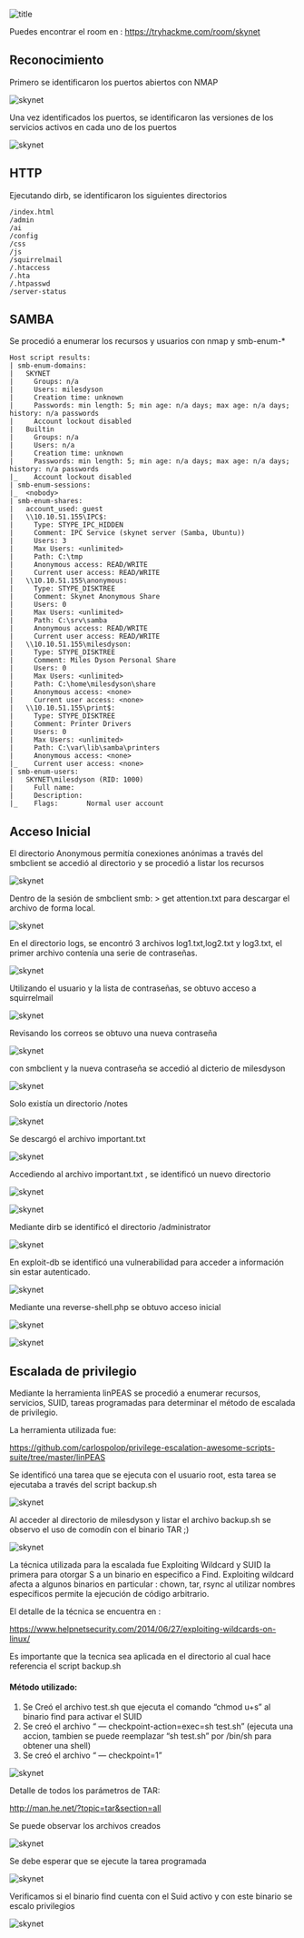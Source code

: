 ![title](https://miro.medium.com/max/644/1*TLyMXNil-OxKMLq8WZt96w.png)

Puedes encontrar el room en  : https://tryhackme.com/room/skynet

## Reconocimiento

Primero se identificaron los puertos abiertos con NMAP

![skynet](https://miro.medium.com/max/707/1*qKFE46r9__4Nq6H8u_pfzA.png)

Una vez identificados los puertos, se identificaron las versiones de los servicios activos en cada uno de los puertos

![skynet](https://miro.medium.com/max/770/1*K8ux8rXkN2_6AeF_EwFHcg.png)

## HTTP

Ejecutando dirb, se identificaron los siguientes directorios

	/index.html 
	/admin 
	/ai 
	/config 
	/css 
	/js 
	/squirrelmail 
	/.htaccess 
	/.hta 
	/.htpasswd 
	/server-status

## SAMBA

Se procedió a enumerar los recursos y usuarios con nmap y smb-enum-*

	Host script results:
	| smb-enum-domains: 
	|   SKYNET
	|     Groups: n/a
	|     Users: milesdyson
	|     Creation time: unknown
	|     Passwords: min length: 5; min age: n/a days; max age: n/a days; history: n/a passwords
	|     Account lockout disabled
	|   Builtin
	|     Groups: n/a
	|     Users: n/a
	|     Creation time: unknown
	|     Passwords: min length: 5; min age: n/a days; max age: n/a days; history: n/a passwords
	|_    Account lockout disabled
	| smb-enum-sessions: 
	|_  <nobody>
	| smb-enum-shares: 
	|   account_used: guest
	|   \\10.10.51.155\IPC$: 
	|     Type: STYPE_IPC_HIDDEN
	|     Comment: IPC Service (skynet server (Samba, Ubuntu))
	|     Users: 3
	|     Max Users: <unlimited>
	|     Path: C:\tmp
	|     Anonymous access: READ/WRITE
	|     Current user access: READ/WRITE
	|   \\10.10.51.155\anonymous: 
	|     Type: STYPE_DISKTREE
	|     Comment: Skynet Anonymous Share
	|     Users: 0
	|     Max Users: <unlimited>
	|     Path: C:\srv\samba
	|     Anonymous access: READ/WRITE
	|     Current user access: READ/WRITE
	|   \\10.10.51.155\milesdyson: 
	|     Type: STYPE_DISKTREE
	|     Comment: Miles Dyson Personal Share
	|     Users: 0
	|     Max Users: <unlimited>
	|     Path: C:\home\milesdyson\share
	|     Anonymous access: <none>
	|     Current user access: <none>
	|   \\10.10.51.155\print$: 
	|     Type: STYPE_DISKTREE
	|     Comment: Printer Drivers
	|     Users: 0
	|     Max Users: <unlimited>
	|     Path: C:\var\lib\samba\printers
	|     Anonymous access: <none>
	|_    Current user access: <none>
	| smb-enum-users: 
	|   SKYNET\milesdyson (RID: 1000)
	|     Full name:   
	|     Description: 
	|_    Flags:       Normal user account

## Acceso Inicial

El directorio Anonymous permitía conexiones anónimas a través del smbclient se accedió al directorio y se procedió a listar los recursos

![skynet](https://miro.medium.com/max/1400/1*RFQUWGUNvd35jbpwH-NcKw.png)

Dentro de la sesión de smbclient smb: \> get attention.txt para descargar el archivo de forma local.

![skynet](https://miro.medium.com/max/1400/1*-oRJpu0A-yxc_M4NFhUHVw.png)

En el directorio logs, se encontró 3 archivos log1.txt,log2.txt y log3.txt, el primer archivo contenía una serie de contraseñas.

![skynet](https://miro.medium.com/max/1400/1*cJGxB2fD9zw0IpT_bEluZg.png)

Utilizando el usuario y la lista de contraseñas, se obtuvo acceso a squirrelmail

![skynet](https://miro.medium.com/max/1400/1*iX8AVHAZUJeG5AEYJYFbMA.png)

Revisando los correos se obtuvo una nueva contraseña

![skynet](https://miro.medium.com/max/1400/1*649ewisn54donnIt_sMHmA.png)

con smbclient y la nueva contraseña se accedió al dicterio de milesdyson

![skynet](https://miro.medium.com/max/1400/1*pDn9GtQ59jLF8nVu4q1fFQ.png)

Solo existía un directorio /notes

![skynet](https://miro.medium.com/max/1400/1*LCsiL0ZUw_Gg9aoTHt2AUw.png)

Se descargó el archivo important.txt

![skynet](https://miro.medium.com/max/1400/1*Xg80CiaUrzeNotaJodnFTg.png)

Accediendo al archivo important.txt , se identificó un nuevo directorio

![skynet](https://miro.medium.com/max/1076/1*z9BDjcTsInTjvyjyz4euug.png)


![skynet](https://miro.medium.com/max/770/1*UvCNBcrnz7Z_s1USmlg4KQ.png)

Mediante dirb se identificó el directorio /administrator

![skynet](https://miro.medium.com/max/770/1*2qPr1P8DGxQe7krFRdjvrQ.png)

En exploit-db se identificó una vulnerabilidad para acceder a información sin estar autenticado.

![skynet](https://miro.medium.com/max/727/1*Wbf6lvvfRuAJIU_Nv2ZYrw.png)

Mediante una reverse-shell.php se obtuvo acceso inicial

![skynet](https://miro.medium.com/max/770/1*1Cnc6gEydAJx3YSJGMlGCw.png)

![skynet](https://miro.medium.com/max/770/1*vLuXpjz5IV3QYaQ2AtRMDg.png)

## Escalada de privilegio

Mediante la herramienta linPEAS se procedió a enumerar recursos, servicios, SUID, tareas programadas para determinar el método de escalada de privilegio.

La herramienta utilizada fue:

https://github.com/carlospolop/privilege-escalation-awesome-scripts-suite/tree/master/linPEAS

Se identificó una tarea que se ejecuta con el usuario root, esta tarea se ejecutaba a través del script backup.sh

![skynet](https://miro.medium.com/max/685/1*v_9Wk8CaBXcAoxQR7kO5uQ.png)

Al acceder al directorio de milesdyson y listar el archivo backup.sh se observo el uso de comodín con el binario TAR ;)

![skynet](https://miro.medium.com/max/750/1*7imqUTBY3Qkw-I8E42wh6Q.png)

La técnica utilizada para la escalada fue Exploiting Wildcard y SUID la primera para otorgar S a un binario en especifico a Find. Exploiting wildcard afecta a algunos binarios en particular : chown, tar, rsync al utilizar nombres específicos permite la ejecución de código arbitrario.

El detalle de la técnica se encuentra en :

https://www.helpnetsecurity.com/2014/06/27/exploiting-wildcards-on-linux/

Es importante que la tecnica sea aplicada en el directorio al cual hace referencia el script backup.sh

#### Método utilizado:
1. Se Creó el archivo test.sh que ejecuta el comando “chmod u+s” al binario find para activar el SUID
2. Se creó el archivo “ — checkpoint-action=exec=sh test.sh” (ejecuta una accion, tambien se puede reemplazar “sh test.sh” por /bin/sh para obtener una shell)
3. Se creó el archivo “ — checkpoint=1”

![skynet](https://miro.medium.com/max/770/1*IuJAynErZWvbDme5XTg44w.png)
	
Detalle de todos los parámetros de TAR:

http://man.he.net/?topic=tar&section=all

Se puede observar los archivos creados

![skynet](https://miro.medium.com/max/770/1*CN4IVjbp0ukp9Dn_eyv7mA.png)

Se debe esperar que se ejecute la tarea programada

![skynet](https://miro.medium.com/max/603/1*q9fPTH8UTYJWIegJlX-LcQ.png)

Verificamos si el binario find cuenta con el Suid activo y con este binario se escalo privilegios

![skynet](https://miro.medium.com/max/354/1*DxsHN0iSMxJ1HTr1HHHgVA.png)



